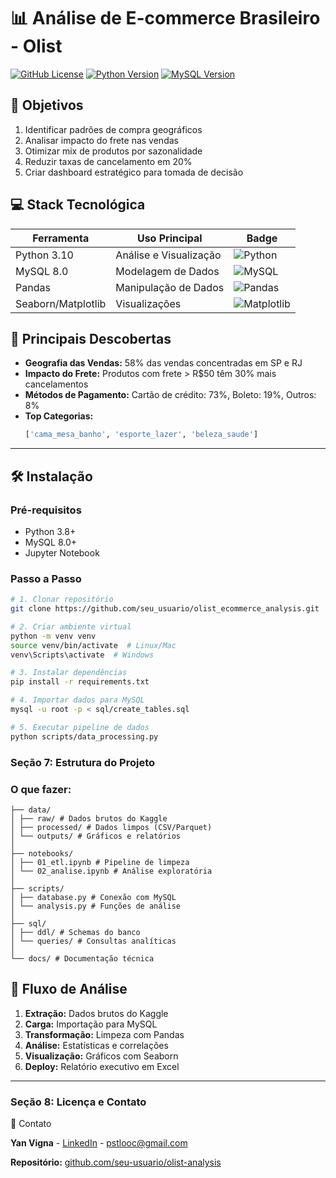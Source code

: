 # 📊 Análise de E-commerce Brasileiro - Olist

[![GitHub License](https://img.shields.io/badge/license-MIT-green)](LICENSE)
[![Python Version](https://img.shields.io/badge/python-3.8%2B-blue)](https://www.python.org/)
[![MySQL Version](https://img.shields.io/badge/mysql-8.0%2B-orange)](https://www.mysql.com/)

## 🎯 Objetivos
1. Identificar padrões de compra geográficos
2. Analisar impacto do frete nas vendas
3. Otimizar mix de produtos por sazonalidade
4. Reduzir taxas de cancelamento em 20%
5. Criar dashboard estratégico para tomada de decisão

## 💻 Stack Tecnológica
| Ferramenta          | Uso Principal           | Badge                                                                 |
|---------------------|-------------------------|-----------------------------------------------------------------------|
| Python 3.10         | Análise e Visualização  | ![Python](https://img.shields.io/badge/Python-3776AB?logo=python)     |
| MySQL 8.0           | Modelagem de Dados      | ![MySQL](https://img.shields.io/badge/MySQL-4479A1?logo=mysql)        |
| Pandas              | Manipulação de Dados    | ![Pandas](https://img.shields.io/badge/Pandas-150458?logo=pandas)     |
| Seaborn/Matplotlib  | Visualizações           | ![Matplotlib](https://img.shields.io/badge/Matplotlib-11557C?logo=image%2Fpng) |

## 🧩 Principais Descobertas
- **Geografia das Vendas:** 58% das vendas concentradas em SP e RJ
- **Impacto do Frete:** Produtos com frete > R$50 têm 30% mais cancelamentos
- **Métodos de Pagamento:** Cartão de crédito: 73%, Boleto: 19%, Outros: 8%
- **Top Categorias:** 
  ```python
  ['cama_mesa_banho', 'esporte_lazer', 'beleza_saude']

  
---

## 🛠️ Instalação

### Pré-requisitos
- Python 3.8+
- MySQL 8.0+
- Jupyter Notebook

### Passo a Passo
```bash
# 1. Clonar repositório
git clone https://github.com/seu_usuario/olist_ecommerce_analysis.git

# 2. Criar ambiente virtual
python -m venv venv
source venv/bin/activate  # Linux/Mac
venv\Scripts\activate  # Windows

# 3. Instalar dependências
pip install -r requirements.txt

# 4. Importar dados para MySQL
mysql -u root -p < sql/create_tables.sql

# 5. Executar pipeline de dados
python scripts/data_processing.py
```

### Seção 7: Estrutura do Projeto 
### O que fazer:
```olist_ecommerce_analysis/
├── data/
│ ├── raw/ # Dados brutos do Kaggle
│ ├── processed/ # Dados limpos (CSV/Parquet)
│ └── outputs/ # Gráficos e relatórios
│
├── notebooks/
│ ├── 01_etl.ipynb # Pipeline de limpeza
│ └── 02_analise.ipynb # Análise exploratória
│
├── scripts/
│ ├── database.py # Conexão com MySQL
│ └── analysis.py # Funções de análise
│
├── sql/
│ ├── ddl/ # Schemas do banco
│ └── queries/ # Consultas analíticas
│
└── docs/ # Documentação técnica
```

## 🔄 Fluxo de Análise

1. **Extração:** Dados brutos do Kaggle  
2. **Carga:** Importação para MySQL  
3. **Transformação:** Limpeza com Pandas  
4. **Análise:** Estatísticas e correlações  
5. **Visualização:** Gráficos com Seaborn  
6. **Deploy:** Relatório executivo em Excel  


---

### Seção 8: Licença e Contato

📧 Contato

**Yan Vigna** - [LinkedIn](https://www.linkedin.com/in/yan-vigna/) - pstlooc@gmail.com

**Repositório:** [github.com/seu-usuario/olist-analysis](https://github.com/yanvigna2/ecommerce)

